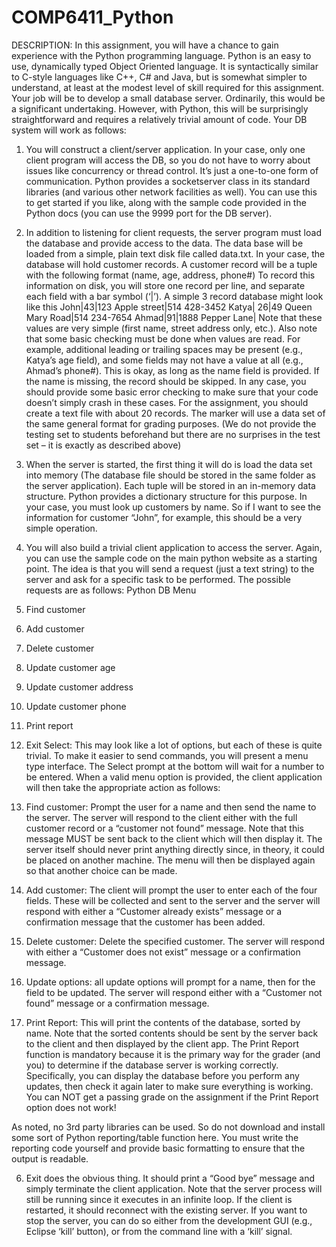 # COMP6411_Python
DESCRIPTION: In this assignment, you will have a chance to gain experience with the Python programming language. Python is an easy to use, dynamically typed Object Oriented language. It is syntactically similar to C-style languages like C++, C# and Java, but is somewhat simpler to understand, at least at the modest level of skill required for this assignment. Your job will be to develop a small database server. Ordinarily, this would be a significant undertaking. However, with Python, this will be surprisingly straightforward and requires a relatively trivial amount of code. Your DB system will work as follows:

1. You will construct a client/server application. In your case, only one client program will access the DB, so you do not have to worry about issues like concurrency or thread control. It’s just a one-to-one form of communication. Python provides a socketserver class in its standard libraries (and various other network facilities as well). You can use this to get started if you like, along with the sample code provided in the Python docs (you can use the 9999 port for the DB server).

2. In addition to listening for client requests, the server program must load the database and provide access to the data. The data base will be loaded from a simple, plain text disk file called data.txt. In your case, the database will hold customer records. A customer record will be a tuple with the following format
(name, age, address, phone#)
To record this information on disk, you will store one record per line, and separate each field with a bar symbol (‘|’). A simple 3 record database might look like this
John|43|123 Apple street|514 428-3452
Katya| 26|49 Queen Mary Road|514 234-7654 
Ahmad|91|1888 Pepper Lane|
Note that these values are very simple (first name, street address only, etc.). Also note that some basic checking must be done when values are read. For example, additional leading or trailing spaces may be present (e.g., Katya’s age field), and some fields may not have a value at all (e.g., Ahmad’s phone#). This is okay, as long as the name field is provided. If the name is missing, the record should be skipped. In any case, you should provide some basic error checking to make sure that your code doesn’t simply crash in these cases.
For the assignment, you should create a text file with about 20 records. The marker will use a data set of the same general format for grading purposes. (We do not provide the testing set to students beforehand but there are no surprises in the test set – it is exactly as described above)

3. When the server is started, the first thing it will do is load the data set into memory (The database file should be stored in the same folder as the server application). Each tuple will be stored in an in-memory data structure. Python provides a dictionary structure for this purpose. In your case, you must look up customers by name. So if I want to see the information for customer “John”, for example, this should be a very simple operation.

4. You will also build a trivial client application to access the server. Again, you can use the sample code on the main python website as a starting point. The idea is that you will send a request (just a text string) to the server and ask for a specific task to be performed. The possible requests are as follows:
Python DB Menu
1. Find customer 
2. Add customer
3. Delete customer 
4. Update customer age
5. Update customer address
6. Update customer phone
7. Print report 
8. Exit
Select:
This may look like a lot of options, but each of these is quite trivial. To make it easier to send commands, you will present a menu type interface. The Select prompt at the bottom will wait for a number to be entered. When a valid menu option is provided, the client application will then take the appropriate action as follows:

1. Find customer: Prompt the user for a name and then send the name to the server. The server will respond to the client either with the full customer record or a “customer not found” message. Note that this message MUST be sent back to the client which will then display it. The server itself should never print anything directly since, in theory, it could be placed on another machine. The menu will then be displayed again so that another choice can be made.

2. Add customer: The client will prompt the user to enter each of the four fields. These will be collected and sent to the server and the server will respond with either a “Customer already exists” message or a confirmation message that the customer has been added.

3. Delete customer: Delete the specified customer. The server will respond with either a “Customer does not exist” message or a confirmation message.

4. Update options: all update options will prompt for a name, then for the field to be updated. The server will respond either with a “Customer not found” message or a confirmation message.

5. Print Report: This will print the contents of the database, sorted by name. Note that the sorted contents should be sent by the server back to the client and then displayed by the client app. The Print Report function is mandatory because it is the primary way for the grader (and you) to determine if the database server is working correctly. Specifically, you can display the database before you perform any updates, then check it again later to make sure everything is working. You can NOT get a passing grade on the assignment if the Print Report option does not work!

As noted, no 3rd party libraries can be used. So do not download and install some sort of Python reporting/table function here. You must write the reporting code yourself and provide basic formatting to ensure that the output is readable.

6. Exit does the obvious thing. It should print a “Good bye” message and simply terminate the client application. Note that the server process will still be running since it executes in an infinite loop. If the client is restarted, it should reconnect with the existing server. If you want to stop the server, you can do so either from the development GUI (e.g., Eclipse ‘kill’ button), or from the command line with a ‘kill’ signal.


